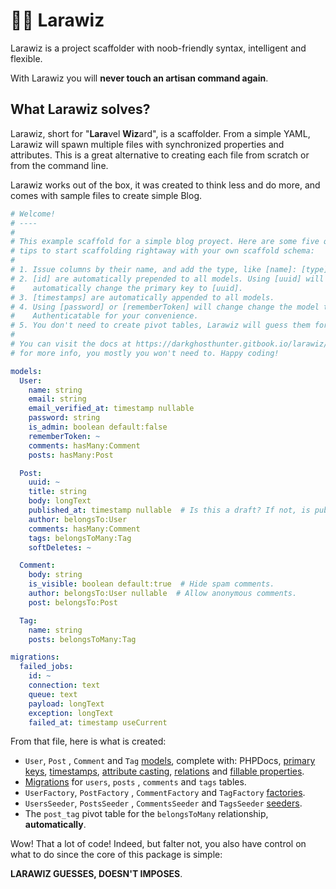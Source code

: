 # 🧙‍♂️ Larawiz

Larawiz is a project scaffolder with noob-friendly syntax, intelligent and flexible.

With Larawiz you will **never touch an artisan command again**.

## What Larawiz solves?

Larawiz, short for "**Lara**vel **Wiz**ard", is a scaffolder. From a simple YAML, Larawiz will spawn multiple files with synchronized properties and attributes. This is a great alternative to creating each file from scratch or from the command line.

Larawiz works out of the box, it was created to think less and do more, and comes with sample files to create simple Blog.

```yaml
# Welcome!
# ----
#
# This example scaffold for a simple blog proyect. Here are some five quick
# tips to start scaffolding rightaway with your own scaffold schema:
#
# 1. Issue columns by their name, and add the type, like [name]: [type].
# 2. [id] are automatically prepended to all models. Using [uuid] will 
#    automatically change the primary key to [uuid].
# 3. [timestamps] are automatically appended to all models.
# 4. Using [password] or [rememberToken] will change change the model to 
#    Authenticatable for your convenience.
# 5. You don't need to create pivot tables, Larawiz will guess them for you.
#
# You can visit the docs at https://darkghosthunter.gitbook.io/larawiz/
# for more info, you mostly you won't need to. Happy coding!

models:
  User:
    name: string
    email: string
    email_verified_at: timestamp nullable
    password: string
    is_admin: boolean default:false
    rememberToken: ~
    comments: hasMany:Comment
    posts: hasMany:Post

  Post:
    uuid: ~
    title: string
    body: longText
    published_at: timestamp nullable  # Is this a draft? If not, is published.
    author: belongsTo:User
    comments: hasMany:Comment
    tags: belongsToMany:Tag
    softDeletes: ~

  Comment:
    body: string
    is_visible: boolean default:true  # Hide spam comments.
    author: belongsTo:User nullable  # Allow anonymous comments.
    post: belongsTo:Post

  Tag:
    name: string
    posts: belongsToMany:Tag

migrations:
  failed_jobs:
    id: ~
    connection: text
    queue: text
    payload: longText
    exception: longText
    failed_at: timestamp useCurrent
```

From that file, here is what is created:

* `User`, `Post` , `Comment` and `Tag`  [models](https://laravel.com/docs/7.x/eloquent#defining-models), complete with: PHPDocs, [primary keys](https://laravel.com/docs/7.x/eloquent#eloquent-model-conventions), [timestamps](https://laravel.com/docs/7.x/eloquent#eloquent-model-conventions), [attribute casting](https://laravel.com/docs/7.x/eloquent-mutators#attribute-casting), [relations](https://laravel.com/docs/7.x/eloquent-relationships) and [fillable properties](https://laravel.com/docs/7.x/eloquent#mass-assignment).
* [Migrations](https://laravel.com/docs/7.x/migrations#introduction) for `users`,  `posts` , `comments`  and `tags` tables.
* `UserFactory`, `PostFactory` , `CommentFactory` and `TagFactory` [factories](https://laravel.com/docs/7.x/database-testing#writing-factories).
* `UsersSeeder`, `PostsSeeder` , `CommentsSeeder` and `TagsSeeder` [seeders](https://laravel.com/docs/7.x/seeding).
* The `post_tag` pivot table for the `belongsToMany` relationship, **automatically**.

Wow! That a lot of code! Indeed, but falter not, you also have control on what to do since the core of this package is simple:

**LARAWIZ GUESSES, DOESN'T IMPOSES**.

